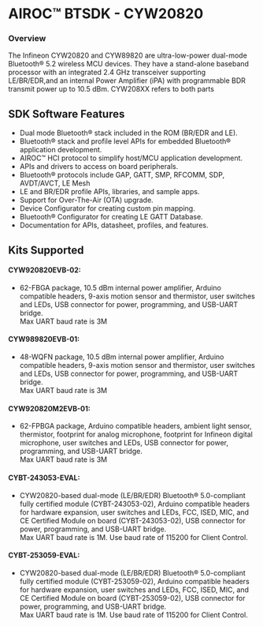 # AIROC&#8482; BTSDK - CYW20820

### Overview

The Infineon CYW20820 and CYW89820 are ultra-low-power dual-mode Bluetooth&#174; 5.2 wireless MCU devices. They have a stand-alone baseband processor with an integrated 2.4 GHz transceiver supporting LE/BR/EDR,and an internal Power Amplifier (iPA) with programmable BDR transmit power up to 10.5 dBm.  CYW208XX refers to both parts

## SDK Software Features
- Dual mode Bluetooth&#174; stack included in the ROM (BR/EDR and LE).
- Bluetooth&#174; stack and profile level APIs for embedded Bluetooth&#174; application development.
- AIROC&#8482; HCI protocol to simplify host/MCU application development.
- APIs and drivers to access on board peripherals.
- Bluetooth&#174; protocols include GAP, GATT, SMP, RFCOMM, SDP, AVDT/AVCT, LE Mesh
- LE and BR/EDR profile APIs, libraries, and sample apps.
- Support for Over-The-Air (OTA) upgrade.
- Device Configurator for creating custom pin mapping.
- Bluetooth&#174; Configurator for creating LE GATT Database.
- Documentation for APIs, datasheet, profiles, and features.

## Kits Supported
#### CYW920820EVB-02:
- 62-FBGA package, 10.5 dBm internal power amplifier, Arduino compatible headers,
  9-axis motion sensor and thermistor, user switches and LEDs, USB connector for
  power, programming, and USB-UART bridge.<br>
  Max UART baud rate is 3M

#### CYW989820EVB-01:
- 48-WQFN package, 10.5 dBm internal power amplifier, Arduino compatible headers,
  9-axis motion sensor and thermistor, user switches and LEDs, USB connector for
  power, programming, and USB-UART bridge.<br>
  Max UART baud rate is 3M

#### CYW920820M2EVB-01:
- 62-FPBGA package, Arduino compatible headers, ambient light sensor, thermistor,
  footprint for analog microphone, footprint for Infineon digital microphone, user
  switches and LEDs, USB connector for power, programming, and USB-UART bridge.<br>
  Max UART baud rate is 3M

#### CYBT-243053-EVAL:
- CYW20820-based dual-mode (LE/BR/EDR) Bluetooth&#174; 5.0-compliant fully certified module
  (CYBT-243053-02), Arduino compatible headers for hardware expansion, user switches
  and LEDs, FCC, ISED, MIC, and CE Certified Module on board (CYBT-243053-02),
  USB connector for power, programming, and USB-UART bridge.<br>
  Max UART baud rate is 1M. Use baud rate of 115200 for Client Control.

#### CYBT-253059-EVAL:
- CYW20820-based dual-mode (LE/BR/EDR) Bluetooth&#174; 5.0-compliant fully certified module
  (CYBT-253059-02), Arduino compatible headers for hardware expansion, user switches
  and LEDs, FCC, ISED, MIC, and CE Certified Module on board (CYBT-253059-02),
  USB connector for power, programming, and USB-UART bridge.<br>
  Max UART baud rate is 1M. Use baud rate of 115200 for Client Control.
